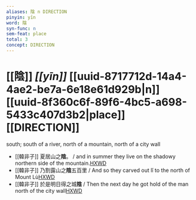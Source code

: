 ```yaml
---
aliases: 陰 n DIRECTION
pinyin: yīn
word: 陰
syn-func: n
sem-feat: place
total: 3
concept: DIRECTION 
---
```

# [[陰]] *[[yīn]]*  [[uuid-8717712d-14a4-4ae2-be7a-6e18e61d929b|n]] [[uuid-8f360c6f-89f6-4bc5-a698-5433c407d3b2|place]] [[DIRECTION]]
south; south of a river, north of a mountain, north of a city wall
 - [[韓非子]] 夏居山之**陰**。 / and in summer they live on the shadowy northern side of the mountain.[HXWD](https://hxwd.org/textview.html?location=KR3c0005_tls_022-34a.5)
 - [[韓非子]] 乃割露山之**陰**五百里 / And so they carved out lǐ to the north of Mount Lù[HXWD](https://hxwd.org/textview.html?location=KR3c0005_tls_023-51a.9)
 - [[韓非子]] 於是明日得之城**陰** / Then the next day he got hold of the man north of the city wall[HXWD](https://hxwd.org/textview.html?location=KR3c0005_tls_031-62a.8)